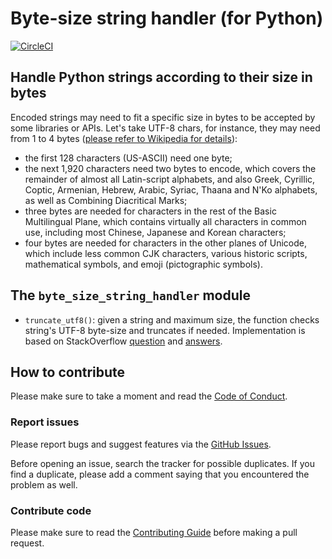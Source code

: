 # Byte-size string handler (for Python)

[![CircleCI][1]][2]

## Handle Python strings according to their size in bytes

Encoded strings may need to fit a specific size in bytes to be accepted by some
libraries or APIs. Let's take UTF-8 chars, for instance, they may need from 1
to 4 bytes ([please refer to Wikipedia for details][3]):

- the first 128 characters (US-ASCII) need one byte;
- the next 1,920 characters need two bytes to encode, which covers the
  remainder of almost all Latin-script alphabets, and also Greek, Cyrillic,
  Coptic, Armenian, Hebrew, Arabic, Syriac, Thaana and N'Ko alphabets, as well as
  Combining Diacritical Marks;
- three bytes are needed for characters in the rest of the Basic Multilingual
  Plane, which contains virtually all characters in common use, including most
  Chinese, Japanese and Korean characters;
- four bytes are needed for characters in the other planes of Unicode, which
  include less common CJK characters, various historic scripts, mathematical
  symbols, and emoji (pictographic symbols).

## The `byte_size_string_handler` module

- `truncate_utf8()`: given a string and maximum size, the function checks
  string's UTF-8 byte-size and truncates if needed. Implementation is based on
  StackOverflow [question][4] and [answers][5].

## How to contribute

Please make sure to take a moment and read the [Code of
Conduct](https://github.com/ricardolsmendes/byte-size-string-handler/blob/master/.github/CODE_OF_CONDUCT.md).

### Report issues

Please report bugs and suggest features via the [GitHub
Issues](https://github.com/ricardolsmendes/byte-size-string-handler/issues).

Before opening an issue, search the tracker for possible duplicates. If you find a duplicate, please
add a comment saying that you encountered the problem as well.

### Contribute code

Please make sure to read the [Contributing
Guide](https://github.com/ricardolsmendes/byte-size-string-handler/blob/master/.github/CONTRIBUTING.md)
before making a pull request.

[1]: https://circleci.com/gh/ricardolsmendes/byte-size-string-handler.svg?style=svg
[2]: https://circleci.com/gh/ricardolsmendes/byte-size-string-handler
[3]: https://en.wikipedia.org/wiki/UTF-8
[4]: https://stackoverflow.com/questions/1809531/truncating-unicode-so-it-fits-a-maximum-size-when-encoded-for-wire-transfer
[5]: https://stackoverflow.com/a/1820949/7096300
